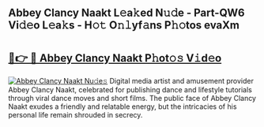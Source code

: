 ## Abbey Clancy Naakt L𝚎a𝚔ed N𝚞𝚍e - Part-QW6 Vi𝚍𝚎o L𝚎a𝚔s - H𝚘𝚝 O𝚗𝚕yf𝚊ns P𝚑𝚘tos evaXm

# <h2><a href="http://kf52ao.oniu.top/?m=Abbey+Clancy+Naakt">🔗👉 🔴 Abbey Clancy Naakt P𝚑ot𝚘𝚜 V𝚒d𝚎o</a></h2>

[![Abbey Clancy Naakt Nu𝚍e𝚜](https://i.imgur.com/0qMVB7G.gif)](http://kf52ao.oniu.top/?m=Abbey+Clancy+Naakt)
Digital media artist and amusement provider Abbey Clancy Naakt, celebrated for publishing dance and lifestyle tutorials through viral dance moves and short films. The public face of Abbey Clancy Naakt exudes a friendly and relatable energy, but the intricacies of his personal life remain shrouded in secrecy.  

